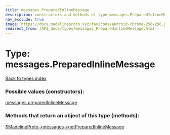 ```yaml
---
title: messages.PreparedInlineMessage
description: constructors and methods of type messages.PreparedInlineMessage
nav_exclude: true
image: https://docs.madelineproto.xyz/favicons/android-chrome-256x256.png
redirect_from: /API_docs/types/messages_PreparedInlineMessage.html
---
```

# Type: messages.PreparedInlineMessage
[Back to types index](index.html)



### Possible values (constructors):

[messages.preparedInlineMessage](/API_docs/constructors/messages.preparedInlineMessage.html)  



### Methods that return an object of this type (methods):

[$MadelineProto->messages->getPreparedInlineMessage](/API_docs/methods/messages.getPreparedInlineMessage.html)  



